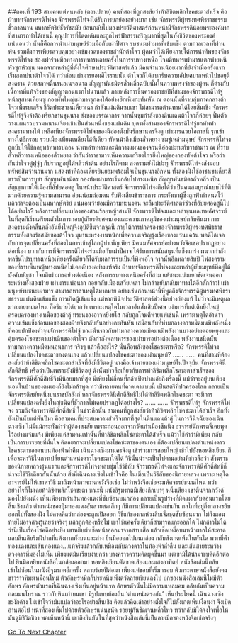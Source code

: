 ##ตอนที่ 193 สามคนแต่หนหลัง (ตอนปลาย)
คนที่สองที่ถูกสงสัยว่าท้าลิขิตพลิกโชคชะตาสำเร็จ คือฝ่าบาทจักรพรรดิไท่จง
จักรพรรดิไท่จงได้รับการยกย่องอย่างมาก เช่น จักรพรรดิผู้ทรงทศพิธราชธรรมชั่วกาลนาน มหากษัตริย์ชั่วรัชสมัย ย้อนกลับไปมองประวัติศาสตร์ก่อนหน้ามีจักรพรรดิน้อยพระองค์มากที่สามารถทำได้เช่นนี้ คุณูปการที่โดดเด่นและถูกไพร่ฟ้าสรรเสริญมากที่สุดในทั้งชีวิตของพระองค์ แน่นอนว่า นั่นก็คือการนำเผ่ามนุษย์ร่วมมือกับเผ่าปีศาจ รบชนะเผ่ามารที่เข้มแข็ง
ตามกาลเวลาที่ผ่านพ้น รวมถึงการเพียรควบคุมอย่างเข้มงวดของราชสำนักต้าโจว ผู้คนจำได้เพียงภายใต้การนำทัพของจักรพรรดิไท่จง สองเผ่าร่วมมือทางการทหารหลายครั้งในการรบทางเหนือ โจมตีทหารเผ่ามารแตกพ่ายหนีหัวซุกหัวซุน นอกจากเหล่าผู้ที่ตั้งใจศึกษาประวัติศาสตร์แล้ว มีคนจำนวนน้อยมากที่ยังจำเมื่อครั้งแรกเริ่มสถาปนาต้าโจวได้ ทว่าก่อนเผ่ามารยอมศิโรราบนั้น ต้าโจวก็ได้แบกรับความอัปยศบากหน้าไปขอยุติสงคราม ด้วยสภาพดิ้นรนอเนจอนาถ สัญญาพันธมิตรลั่วหลิ่วฉบับนั้นในความทรงจำของผู้คน ก็ต่างกับเนื้อหาที่แท้จริงของสัญญาตอนแรกไปนานแล้ว
ภายหลังการขึ้นครองราชย์ปีที่สามของจักรพรรดิไท่จู่หน้าสุสานเทียนซู กองทัพใหญ่เผ่ามารรุกลงใต้อย่างฮึกเหิมกะทันหัน ณ ตอนนั้นที่ราบลุ่มภาคกลางต้าโจวเพิ่งรบเสร็จ ชีวิตประชาชนเหี่ยวเฉา กำลังแผ่นดินซบเซา ไม่สามารถต้านทานได้โดยสิ้นเชิง จักรพรรดิไท่จู่จึงจำต้องเรียกขานขุนนาง ส่งของบรรณาการ จากนั้นขุมกำลังของดินแดนต้าโจวก็ค่อยๆ ฟื้นตัว วางแผนรวบรวมหนานเจียงเข้าเป็นส่วนหนึ่งของแผ่นดิน บุตรทั้งสามของจักรพรรดิไท่จู่ยกทัพทำสงครามทางใต้ เหลือเพียงจักรพรรดิไท่จงของฉีอ๋องตั้งมั่นรักษานครจิงตู เผ่ามารฉวยโอกาสนี้ รุกเข้าทางใต้อีกรอบ รวบเมืองเทียนเหลียงได้ทีเดียว ทัพหน้าถึงเมืองลั่วหยาง ข่มขู่เหล่ามนุษย์ จักรพรรดิไท่จงถูกบีบให้ใช้กลยุทธ์ทหารปลอม นำเหล่าทหารและนักวางแผนของจวนฉีอ๋องปะทะกับราชามาร ณ ที่ราบลั่วหลิ่วทางเหนือของลั่วหยาง ว่ากันว่าราชามารเห็นความเกรียงไกรยิ่งใหญ่ของกองทัพต้าโจว หรือว่ากันว่าโจวตู๋ฟูจู่ๆ ก็ปรากฏอยู่ใต้หลิวห้าต้น อย่างไรก็ตาม สงครามยังไม่ปะทุ จักรพรรดิไท่จงส่งมอบทรัพย์สินจำนวนมาก แสดงท่าทีค้อมเศียรยินยอมพร้อมใจเป็นขุนนางอีกหน ทั้งสองฝั่งใช้อาชาเขาเดี่ยวสีขาวเป็นการบูชา สัญญาพันธมิตร กองทัพเผ่ามารเริ่มกลับไปทางเหนือ
สัญญาพันธมิตรลั่วหลิ่ว เป็นสัญญาภายใต้เมืองที่อัปยศอดสู
ในหน้าประวัติศาสตร์ จักรพรรดิไท่จงถือได้ว่าเป็นคนสมบูรณ์แบบไร้ที่ติ มากด้วยความรู้ความสามารถ อ่อนน้อมถ่อมตน รับฟังเสียงข้าราชการ กระทั่งเขาผู้ซึ่งถูกฟ้ากำหนดไว้แล้วว่าจะต้องเป็นมหากษัตริย์ แน่นอนว่าย่อมมีความทะนงตน จะลืมประวัติศาสตร์ช่วงที่อัปยศอดสูนี้ไปได้อย่างไร? หลังการเปลี่ยนแปลงของสวนร้อยหญ้าสามปี จักรพรรดิไท่จงและเหล่าขุนพลเทพอัศจรรย์ ในที่สุดก็เริ่มเตรียมตัวในการกอบกู้เกียรติยศตนเองและความภาคภูมิของเผ่ามนุษย์กลับคืนมา การสงครามดั่งคลื่นคลั่งอันยิ่งใหญ่จึงอุบัติขึ้นจากจุดนี้
ภายใต้การปกครองของจักรพรรดิผู้ทรงทศพิธราชธรรมทั้งสองรัชสมัยของต้าโจว มุมานะทรงงานหนักเพื่อความเจริญรุ่งเรืองของแว่นแคว้น พอดีได้เจอกับการจุดเปลี่ยนครั้งที่สองในการเข้าสู่โลกผู้บำเพ็ญเพียร มีคนมหัศจรรย์อย่างหวังจือเช่อปรากฏอย่างต่อเนื่อง บวกกับการที่จักรพรรดิไท่จงร่วมมือกับเผ่าปีศาจ ได้รับการสนับสนุนที่แข็งแกร่ง ผนวกกำลังพลขึ้นไปรบทางเหนือเพียงครั้งเดียวก็ได้รับผลการรบเป็นที่พึงพอใจ
จากนั้นอีกหลายสิบปี ไฟสงครามของที่ราบพื้นหญ้าทางเหนือไม่เคยดับลงอย่างแท้จริง ฝ่าบาทจักรพรรดิไท่จงและเหล่าผู้เยี่ยมยุทธ์ที่อยู่ใต้บังคับบัญชา โจมตีเผ่ามารอย่างต่อเนื่อง หลังการรบทางเหนือครั้งที่สาม แพ้ชนะแบ่งแยกชัดเจนออกระหว่างทั้งสองฝ่าย เผ่ามารแพ้อนาถ ถอยกลับเมืองเสวี่ยเหล่า ไม่กล้าขยับกลับมาทางใต้อีกสักก้าว!
เผ่ามนุษย์รบชนะเผ่ามาร สามารถหาสาเหตุได้มากมาย อย่างเช่นก่อนหน้านี้ที่พูดถึงจักรพรรดิผู้ทรงทศพิธราชธรรมแผ่นดินเข้มแข็ง การเกิดผู้เข้มแข็ง แต่หากพินิจประวัติศาสตร์ช่วงนี้อย่างถ่องแท้ ไม่ว่าจะมีเหตุผลมากมายขนาดไหน ก็อธิบายได้ยากว่า เพราะเหตุใดในเวลาอันสั้นสิบปีเศษ เผ่ามารที่แต่เดิมยิ่งใหญ่ครอบครองทางเหนือของต้าลู่ ทระนงองอาจหยิ่งยโส กลับถูกโจมตีพ่ายแพ้เช่นนี้ เพราะเหตุใดอำนาจความเข้มแข็งอ่อนแอของสองฝ่ายจึงกลับกันอย่างกะทันหัน เสมือนกับที่ท่ามกลางความมืดมนมีพลังหนึ่งที่คอยปกป้องค้ำจุนจักรพรรดิไท่จู่ ขณะนั้นราวกับท่ามกลางความมืดมนมีพลังงานบางอย่างคอยพยุงและคุ้มครองโชคชะตาแผ่นดินของต้าโจว ตัดกำลังพลทหารของเผ่ามารอย่างต่อเนื่อง
พลังงานชนิดนั้นท่ามกลางความมืดมนอนธการ จริงๆ แล้วคืออะไร? นั่นคือพลังของโชคชะตาหรือ? จักรพรรดิไท่จงเปลี่ยนแปลงโชคชะตาของตนเอง แล้วเปลี่ยนแปลงโชคชะตาของเผ่ามนุษย์?
......
......
คนที่สามที่ต้องสงสัยว่าท้าลิขิตพลิกโชคชะตาสำเร็จที่ยังมีชีวิตอยู่
นางคือเจ้านายของเผ่ามนุษย์ในปัจจุบัน จักรพรรดินีศักดิ์สิทธิ์
หรือว่าเป็นเพราะยังมีชีวิตอยู่ ดังนั้นข่าวลือเกี่ยวกับการท้าลิขิตพลิกโชคชะตาสำเร็จของจักรพรรดินีศักดิ์สิทธิ์จึงมีน้อยมากที่สุด มีเพียงไม่กี่คนที่กล้าเปิดปากเอ่ยถึงเรื่องนี้ แม้ว่าจะอยู่บนเตียงนอนในบ้านของตนเองก็ยังไม่กล้าพูด
ทว่ามีหลายคนที่คาดเดาแบบนี้
เป็นสตรีที่ปกครองโลก กลายเป็นจักรพรรดิสมัยหนึ่งบนราชบัลลังก์ หากจักรพรรดินีศักดิ์สิทธิ์ไม่ได้ท้าลิขิตพลิกโชคชะตา จะมีการเปลี่ยนแปลงครั้งยิ่งใหญ่ชนิดที่ชั่วกาลไม่เคยปรากฏได้อย่างไร?
......
......
จักรพรรดิไท่จู่ จักรพรรดิไท่จง รวมถึงจักรพรรดินีศักดิ์สิทธิ์ ในข่าวลือนั้น สามคนที่ถูกสงสัยว่าท้าลิขิตพลิกโชคชะตาได้สำเร็จ อีกทั้งยังเป็นนับแต่พันปีมา คือสามคนที่ประสบความสำเร็จมากที่สุดในดินแดนต้าลู่ ในการวินิจฉัยของเฉินฉางเซิง ไม่มีแม้กระทั่งคำว่าผู้ต้องสงสัย เพราะก่อนออกจากวัดเก่าเมืองซีหนิง อาจารย์นักพรตจี้เคยพูดไว้อย่างแจ่มแจ้ง มีเพียงแค่สามคนเท่านั้นที่ท้าลิขิตพลิกโชคชะตาได้สำเร็จ
แม้ว่าใช้คำว่ามีเพียง กลับเป็นการบรรยายที่มั่นใจ
คิดอยากจะเปลี่ยนแปลงโชคชะตาของตนเอง ก็ต้องเปลี่ยนแปลงตำแหน่งดาวโชคชะตาของตนบนท้องฟ้าค่ำคืน เฉินฉางเซิงมานครจิงตู เข้าร่วมการสอบใหญ่ เข้าไปยังหอหลิงเยียน ก็เพื่อจะหาวิธีในการเปลี่ยนตำแหน่งดาวโชคชะตาให้ได้ วิธีนั้นน่าจะเป็นไปตามอย่างที่ข่าวลือว่า สังฆราชของนิกายหลวงรุ่นแรกและจักรพรรดิไท่จงหลบซุ่มใช้วิธีลับ จักรพรรดิไท่จงและจักรพรรดินีศักดิ์สิทธิ์ก็น่าจะใช้วิธีเดียวกันนั้นด้วย
สิ่งที่เฉินฉางเซิงไม่เข้าใจคือ ในเมื่อเป็นวิธีลับของนิกายหลวง เพราะเหตุใดอาจารย์ไม่ให้เขาหาวิธี มาถึงหน้าภาพวาดหวังจือเช่อ ไม่ว่าหวังจือเช่อจะมหัศจรรย์ขนาดไหน ทว่าอย่างไรก็ไม่เคยท้าลิขิตพลิกโชคชะตา
ขณะนี้ ผนังอิฐมรกตมีเสียงกึกเบาๆ หนึ่งเสียง
เขาตื่นจากภวังค์ มองไปยังผนัง เห็นเพียงเหล่าเส้นทองแดงที่ซับซ้อนบนกล่อง กลายเป็นรูปร่างที่ผิดแผกกับตอนแรกโดยสิ้นเชิงแล้ว ตำแหน่งของปุ่มทองแดงอันสวยสดเล็กๆ ก็มีการเปลี่ยนแปลงเช่นกัน กลไกที่อยู่กึ่งกลางขยับออกไปทั้งสองฝั่ง ไม่คาดคิดว่ากล่องจะถูกเปิดออก
วิธีแก้ของกลห่วงสิบเจ็ดชุดซับซ้อนมาก ไม่ถึงตอนท้ายไม่อาจล่วงรู้เลยว่าจริงๆ แล้วถูกต้องหรือไม่ เขาใช้แค่ครั้งเดียวก็สามารถแกะออกได้ ไม่กล่าวไม่ได้ว่านี่เป็นเรื่องโชคดีอย่างยิ่ง
เขาหยิบผ้าเช็ดหน้าออกมาจากสาบเสื้อ แล้วเช็ดเหงื่อบนหน้าผากให้สะอาด แลบลิ้นเลียริมฝีปากที่แห้งผากทั้งบนและล่าง ยื่นมือออกไปบนกล่อง กลับสังเกตเห็นในทันใด พวกที่ค้ำทองแดงและเส้นทองแดง...แท้จริงแล้วกลับเหมือนกับดวงดาวในท้องฟ้าค่ำคืน และเส้นสายระหว่างดวงดาวที่มองไม่เห็น เพียงแต่มันเรียบง่ายกว่า
บางคราวความคิดผุดขึ้นมา แต่เขามิได้นำมาขบคิดอีกต่อไป ยื่นมือหยิบหนังสือในกล่องออกมา หอหลิงเยียนตัดขาดเสียงและแสงอาทิตย์ หนังสือเล่มนี้กลับเข้าไปซ่อนในผนังอิฐมรกตอีกครั้ง หลายร้อยปีต่อมา เพียงแค่ขอบที่เริ่มกรอบ ตัวกระดาษหนังสือยังคงขาวราวหิมะเหมือนใหม่ ตัวอักษรหมึกก็ประหนึ่งเพิ่งตวัดลายเขียนลงไป
ปกของหนังสือเล่มนี้ไม่มีตัวอักษร อักษรตัวแรกที่เฉินฉางเซิงเห็นอยู่หน้าแรก อักษรตัวนั้นไม่มีความแหลมคม กลับกันเป็นความกลมมนโบราณ ราวกับหินเก่าบนเขา มีรูปแบบท้องถิ่น
‘ตำแหน่งตรงกัน’
เห็นประโยคนี้ เฉินฉางเซิงชะงักค้าง ไม่เข้าใจว่ามันแปลว่าอะไรอย่างสิ้นเชิง คิดแล้วคิดเล่าอย่างตั้งใจก็ไม่สังเกตเห็นเงื่อนงำ จึงเปิดอ่านต่อไป หน้าที่สองเต็มไปด้วยตัวอักษรแน่นขนัด รอยพู่กันชัดเจนพลิ้วไหว ทว่ากลับมิได้จงใจเพื่อให้มันดูมีชีวิตชีวา พอเห็นหน้านี้ เขาถึงยืนยันในที่สุดว่าหนังสือเล่มนี้เป็นลายมือของหวังจือเช่อจริงๆ


[Go To Next Chapter]( ./195.md)